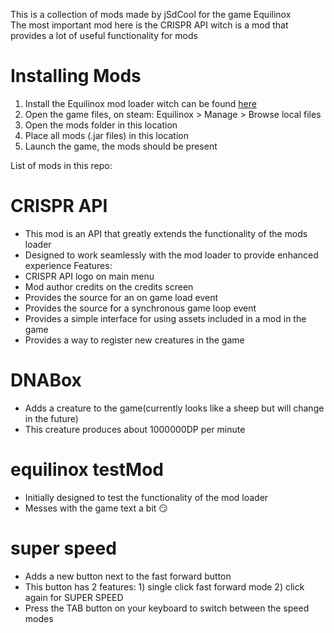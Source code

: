 This is a collection of mods made by jSdCool for the game Equilinox  
The most important mod here is the CRISPR API witch is a mod that provides a lot of useful functionality for mods

# Installing Mods
1. Install the Equilinox mod loader witch can be found [here](https://github.com/jSdCool/Equilinox-mod-loader/)
2. Open the game files, on steam: Equilinox > Manage > Browse local files
3. Open the mods folder in this location
4. Place all mods (.jar files) in this location
5. Launch the game, the mods should be present


List of mods in this repo:

# CRISPR API
* This mod is an API that greatly extends the functionality of the mods loader
* Designed to work seamlessly with the mod loader to provide enhanced experience
Features:
* CRISPR API logo on main menu
* Mod author credits on the credits screen
* Provides the source for an on game load event
* Provides the source for a synchronous game loop event
* Provides a simple interface for using assets included in a mod in the game
* Provides a way to register new creatures in the game

# DNABox
* Adds a creature to the game(currently looks like a sheep but will change in the future)
* This creature produces about 1000000DP per minute

# equilinox testMod
* Initially designed to test the functionality of the mod loader
* Messes with the game text a bit 😏

# super speed
* Adds a new button next to the fast forward button
* This button has 2 features: 1) single click fast forward mode 2) click again for SUPER SPEED
* Press the TAB button on your keyboard to switch between the speed modes
